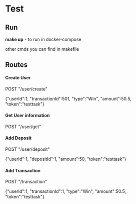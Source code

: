 # Test

## Run

**make up** - to run in docker-compose

other cmds you can find in makefile


## Routes

#### Create User

POST "/user/create"

{"userId":1, "transactionId":501, "type":"Win", "amount":50.5, "token":"testtask"}



#### Get User information
POST "/user/get"



#### Add Deposit
POST "/user/deposit"

{"userId":1, "depositId":1, "amount":50, "token":"testtask"}



#### Add Transaction
POST "/transaction"

{"userId":1, "transactionId":1, "type":"Win", "amount":50.5, "token":"testtask"}
